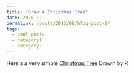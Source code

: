 ```yaml
---
title: 'Draw A Christmas Tree'
date: 2020-12-
permalink: /posts/2013/08/blog-post-2/
tags:
  - cool posts
  - category1
  - category2
---
```


Here's a very simple [Christmas Tree](/files/test.r) Drawn by R
